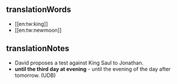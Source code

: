 ## translationWords

* [[en:tw:king]]
* [[en:tw:newmoon]]

## translationNotes

* David proposes a test against King Saul to Jonathan.
* **until the third day at evening** - until the evening of the day after tomorrow. (UDB)
